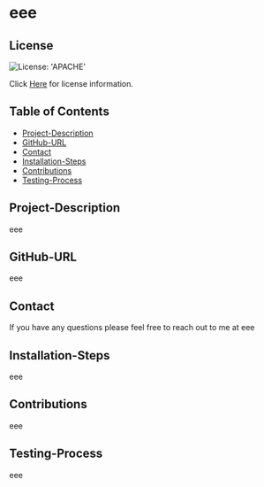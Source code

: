 
  # eee

  ## License
  ![License: 'APACHE'](https://img.shields.io/badge/license-Apache-blue)

  Click [Here](https://www.apache.org/licenses/LICENSE-2.0) for license information.
 
  ## Table of Contents
  * [Project-Description](#Project-Description)  
  * [GitHub-URL](#GitHub-URL)
  * [Contact](#Contact)  
  * [Installation-Steps](#Installation-Steps)  
  * [Contributions](#Contributions)
  * [Testing-Process](#Testing-Process)

  ## Project-Description
  eee

  ## GitHub-URL
  eee

  ## Contact
  If you have any questions please feel free to reach out to me at eee

  ## Installation-Steps
  eee

  ## Contributions 
 eee

  ## Testing-Process 
  eee


